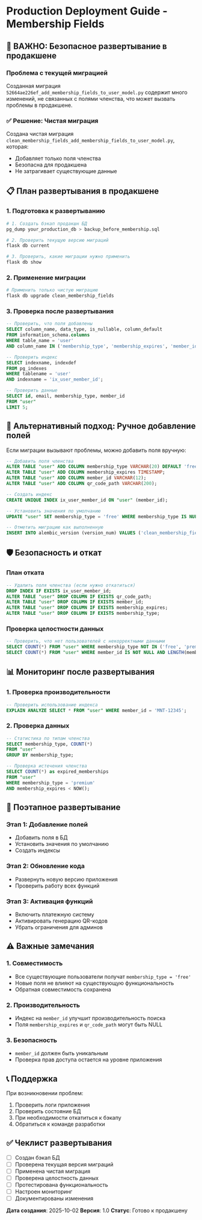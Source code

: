 # Production Deployment Guide - Membership Fields

## 🚨 ВАЖНО: Безопасное развертывание в продакшене

### Проблема с текущей миграцией
Созданная миграция `52664ae226ef_add_membership_fields_to_user_model.py` содержит много изменений, не связанных с полями членства, что может вызвать проблемы в продакшене.

### ✅ Решение: Чистая миграция

Создана чистая миграция `clean_membership_fields_add_membership_fields_to_user_model.py`, которая:
- Добавляет только поля членства
- Безопасна для продакшена
- Не затрагивает существующие данные

## 📋 План развертывания в продакшене

### 1. Подготовка к развертыванию

```bash
# 1. Создать бэкап продакшн БД
pg_dump your_production_db > backup_before_membership.sql

# 2. Проверить текущую версию миграций
flask db current

# 3. Проверить, какие миграции нужно применить
flask db show
```

### 2. Применение миграции

```bash
# Применить только чистую миграцию
flask db upgrade clean_membership_fields
```

### 3. Проверка после развертывания

```sql
-- Проверить, что поля добавлены
SELECT column_name, data_type, is_nullable, column_default 
FROM information_schema.columns 
WHERE table_name = 'user' 
AND column_name IN ('membership_type', 'membership_expires', 'member_id', 'qr_code_path');

-- Проверить индекс
SELECT indexname, indexdef 
FROM pg_indexes 
WHERE tablename = 'user' 
AND indexname = 'ix_user_member_id';

-- Проверить данные
SELECT id, email, membership_type, member_id 
FROM "user" 
LIMIT 5;
```

## 🔧 Альтернативный подход: Ручное добавление полей

Если миграции вызывают проблемы, можно добавить поля вручную:

```sql
-- Добавить поля членства
ALTER TABLE "user" ADD COLUMN membership_type VARCHAR(20) DEFAULT 'free';
ALTER TABLE "user" ADD COLUMN membership_expires TIMESTAMP;
ALTER TABLE "user" ADD COLUMN member_id VARCHAR(12);
ALTER TABLE "user" ADD COLUMN qr_code_path VARCHAR(200);

-- Создать индекс
CREATE UNIQUE INDEX ix_user_member_id ON "user" (member_id);

-- Установить значения по умолчанию
UPDATE "user" SET membership_type = 'free' WHERE membership_type IS NULL;

-- Отметить миграцию как выполненную
INSERT INTO alembic_version (version_num) VALUES ('clean_membership_fields');
```

## 🛡️ Безопасность и откат

### План отката
```sql
-- Удалить поля членства (если нужно откатиться)
DROP INDEX IF EXISTS ix_user_member_id;
ALTER TABLE "user" DROP COLUMN IF EXISTS qr_code_path;
ALTER TABLE "user" DROP COLUMN IF EXISTS member_id;
ALTER TABLE "user" DROP COLUMN IF EXISTS membership_expires;
ALTER TABLE "user" DROP COLUMN IF EXISTS membership_type;
```

### Проверка целостности данных
```sql
-- Проверить, что нет пользователей с некорректными данными
SELECT COUNT(*) FROM "user" WHERE membership_type NOT IN ('free', 'premium');
SELECT COUNT(*) FROM "user" WHERE member_id IS NOT NULL AND LENGTH(member_id) != 12;
```

## 📊 Мониторинг после развертывания

### 1. Проверка производительности
```sql
-- Проверить использование индекса
EXPLAIN ANALYZE SELECT * FROM "user" WHERE member_id = 'MNT-12345';
```

### 2. Проверка данных
```sql
-- Статистика по типам членства
SELECT membership_type, COUNT(*) 
FROM "user" 
GROUP BY membership_type;

-- Проверка истечения членства
SELECT COUNT(*) as expired_memberships
FROM "user" 
WHERE membership_type = 'premium' 
AND membership_expires < NOW();
```

## 🚀 Поэтапное развертывание

### Этап 1: Добавление полей
- Добавить поля в БД
- Установить значения по умолчанию
- Создать индексы

### Этап 2: Обновление кода
- Развернуть новую версию приложения
- Проверить работу всех функций

### Этап 3: Активация функций
- Включить платежную систему
- Активировать генерацию QR-кодов
- Убрать ограничения для админов

## ⚠️ Важные замечания

### 1. Совместимость
- Все существующие пользователи получат `membership_type = 'free'`
- Новые поля не влияют на существующую функциональность
- Обратная совместимость сохранена

### 2. Производительность
- Индекс на `member_id` улучшит производительность поиска
- Поля `membership_expires` и `qr_code_path` могут быть NULL

### 3. Безопасность
- `member_id` должен быть уникальным
- Проверка прав доступа остается на уровне приложения

## 📞 Поддержка

При возникновении проблем:
1. Проверить логи приложения
2. Проверить состояние БД
3. При необходимости откатиться к бэкапу
4. Обратиться к команде разработки

## ✅ Чеклист развертывания

- [ ] Создан бэкап БД
- [ ] Проверена текущая версия миграций
- [ ] Применена чистая миграция
- [ ] Проверена целостность данных
- [ ] Протестирована функциональность
- [ ] Настроен мониторинг
- [ ] Документированы изменения

**Дата создания**: 2025-10-02
**Версия**: 1.0
**Статус**: Готово к продакшену



